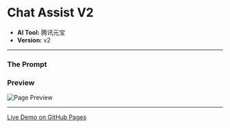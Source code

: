 # Chat Assist V2

* **AI Tool:** 腾讯元宝
* **Version:** v2

---

### The Prompt

>

### Preview

![Page Preview](./preview.png)

---

[Live Demo on GitHub Pages](https://your-username.github.io/AI-Frontend-Gallery/腾讯元宝/chat-assist-v2/)
